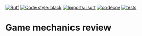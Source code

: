 [![Ruff](https://img.shields.io/endpoint?url=https://raw.githubusercontent.com/astral-sh/ruff/main/assets/badge/v2.json)](https://github.com/astral-sh/ruff)
[![Code style: black](https://img.shields.io/badge/code%20style-black-000000.svg)](https://github.com/psf/black)
[![Imports: isort](https://img.shields.io/badge/%20imports-isort-%231674b1?style=flat&labelColor=ef8336)](https://pycqa.github.io/isort/)
[![codecov](https://codecov.io/gh/mscheltienne/game-mechanics-review/graph/badge.svg?token=ZXQebQSmq5)](https://codecov.io/gh/mscheltienne/game-mechanics-review)
[![tests](https://github.com/mscheltienne/game-mechanics-review/actions/workflows/pytest.yaml/badge.svg?branch=main)](https://github.com/mscheltienne/game-mechanics-review/actions/workflows/pytest.yaml)

# Game mechanics review

